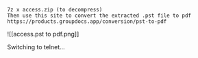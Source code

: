 
```
7z x access.zip (to decompress)
Then use this site to convert the extracted .pst file to pdf
https://products.groupdocs.app/conversion/pst-to-pdf
```

![[access.pst to pdf.png]]

Switching to telnet...
